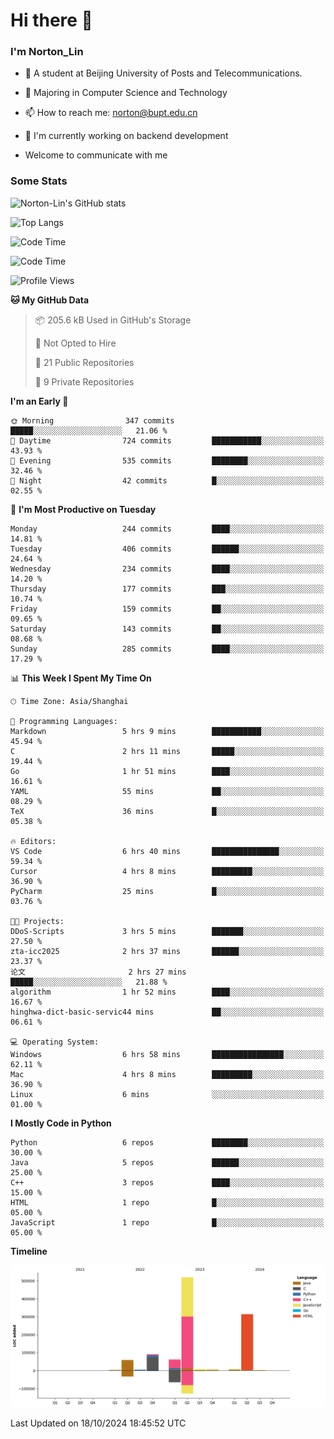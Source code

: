 
# Hi there 👋

### I'm Norton_Lin
- 🏫 A student at Beijing University of Posts and Telecommunications.
- 🌱 Majoring in Computer Science and Technology
- 📫 How to reach me: norton@bupt.edu.cn
- 🌱 I'm currently working on backend development

- Welcome to communicate with me

### Some Stats
![Norton-Lin's GitHub stats](https://github-readme-stats.vercel.app/api?username=Norton-Lin&count_private=true&show_icons=true&theme=radical)

![Top Langs](https://github-readme-stats.vercel.app/api/top-langs/?username=Norton-Lin&langs_count=10&layout=compact)

![Code Time](https://github-readme-stats.vercel.app/api/wakatime?username=Norton_Lin)

<!--START_SECTION:waka-->
![Code Time](http://img.shields.io/badge/Code%20Time-845%20hrs%2016%20mins-blue)

![Profile Views](http://img.shields.io/badge/Profile%20Views-0-blue)

**🐱 My GitHub Data** 

> 📦 205.6 kB Used in GitHub's Storage 
 > 
> 🚫 Not Opted to Hire
 > 
> 📜 21 Public Repositories 
 > 
> 🔑 9 Private Repositories 
 > 
**I'm an Early 🐤** 

```text
🌞 Morning                347 commits         █████░░░░░░░░░░░░░░░░░░░░   21.06 % 
🌆 Daytime                724 commits         ███████████░░░░░░░░░░░░░░   43.93 % 
🌃 Evening                535 commits         ████████░░░░░░░░░░░░░░░░░   32.46 % 
🌙 Night                  42 commits          █░░░░░░░░░░░░░░░░░░░░░░░░   02.55 % 
```
📅 **I'm Most Productive on Tuesday** 

```text
Monday                   244 commits         ████░░░░░░░░░░░░░░░░░░░░░   14.81 % 
Tuesday                  406 commits         ██████░░░░░░░░░░░░░░░░░░░   24.64 % 
Wednesday                234 commits         ████░░░░░░░░░░░░░░░░░░░░░   14.20 % 
Thursday                 177 commits         ███░░░░░░░░░░░░░░░░░░░░░░   10.74 % 
Friday                   159 commits         ██░░░░░░░░░░░░░░░░░░░░░░░   09.65 % 
Saturday                 143 commits         ██░░░░░░░░░░░░░░░░░░░░░░░   08.68 % 
Sunday                   285 commits         ████░░░░░░░░░░░░░░░░░░░░░   17.29 % 
```


📊 **This Week I Spent My Time On** 

```text
🕑︎ Time Zone: Asia/Shanghai

💬 Programming Languages: 
Markdown                 5 hrs 9 mins        ███████████░░░░░░░░░░░░░░   45.94 % 
C                        2 hrs 11 mins       █████░░░░░░░░░░░░░░░░░░░░   19.44 % 
Go                       1 hr 51 mins        ████░░░░░░░░░░░░░░░░░░░░░   16.61 % 
YAML                     55 mins             ██░░░░░░░░░░░░░░░░░░░░░░░   08.29 % 
TeX                      36 mins             █░░░░░░░░░░░░░░░░░░░░░░░░   05.38 % 

🔥 Editors: 
VS Code                  6 hrs 40 mins       ███████████████░░░░░░░░░░   59.34 % 
Cursor                   4 hrs 8 mins        █████████░░░░░░░░░░░░░░░░   36.90 % 
PyCharm                  25 mins             █░░░░░░░░░░░░░░░░░░░░░░░░   03.76 % 

🐱‍💻 Projects: 
DDoS-Scripts             3 hrs 5 mins        ███████░░░░░░░░░░░░░░░░░░   27.50 % 
zta-icc2025              2 hrs 37 mins       ██████░░░░░░░░░░░░░░░░░░░   23.37 % 
论文                       2 hrs 27 mins       █████░░░░░░░░░░░░░░░░░░░░   21.88 % 
algorithm                1 hr 52 mins        ████░░░░░░░░░░░░░░░░░░░░░   16.67 % 
hinghwa-dict-basic-servic44 mins             ██░░░░░░░░░░░░░░░░░░░░░░░   06.61 % 

💻 Operating System: 
Windows                  6 hrs 58 mins       ████████████████░░░░░░░░░   62.11 % 
Mac                      4 hrs 8 mins        █████████░░░░░░░░░░░░░░░░   36.90 % 
Linux                    6 mins              ░░░░░░░░░░░░░░░░░░░░░░░░░   01.00 % 
```

**I Mostly Code in Python** 

```text
Python                   6 repos             ████████░░░░░░░░░░░░░░░░░   30.00 % 
Java                     5 repos             ██████░░░░░░░░░░░░░░░░░░░   25.00 % 
C++                      3 repos             ████░░░░░░░░░░░░░░░░░░░░░   15.00 % 
HTML                     1 repo              █░░░░░░░░░░░░░░░░░░░░░░░░   05.00 % 
JavaScript               1 repo              █░░░░░░░░░░░░░░░░░░░░░░░░   05.00 % 
```



**Timeline**

![Lines of Code chart](https://raw.githubusercontent.com/Norton-Lin/Norton-Lin/main/assets/bar_graph.png)


 Last Updated on 18/10/2024 18:45:52 UTC
<!--END_SECTION:waka-->
